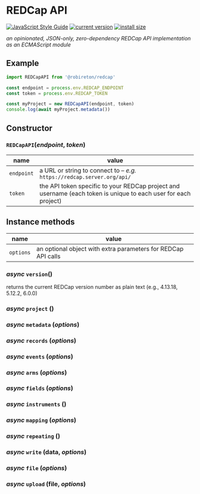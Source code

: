 # REDCap API

[![JavaScript Style Guide](https://img.shields.io/badge/code_style-standard-brightgreen.svg)](https://standardjs.com)
[![current version](https://img.shields.io/npm/v/@robireton/redcap)](https://www.npmjs.com/package/@robireton/redcap)
[![install size](https://packagephobia.com/badge?p=@robireton/redcap)](https://packagephobia.com/result?p=@robireton/redcap)

*an opinionated, JSON-only, zero-dependency REDCap API implementation as an ECMAScript module*

## Example
```js
import REDCapAPI from '@robireton/redcap'

const endpoint = process.env.REDCAP_ENDPOINT
const token = process.env.REDCAP_TOKEN

const myProject = new REDCapAPI(endpoint, token)
console.log(await myProject.metadata())
```

## Constructor

### `REDCapAPI`(*endpoint*, *token*)

| name | value |
| ---- | ----- |
| `endpoint` | a URL or string to connect to – *e.g.* `https://redcap.server.org/api/` |
| `token` | the API token specific to your REDCap project and username (each token is unique to each user for each project) |


## Instance methods

| name | value |
| ---- | ----- |
| `options` | an optional object with extra parameters for REDCap API calls |

### *async* `version`()

returns the current REDCap version number as plain text (e.g., 4.13.18, 5.12.2, 6.0.0)

### *async*  `project` ()
### *async*  `metadata` (*options*)
### *async*  `records` (*options*)
### *async*  `events` (*options*)
### *async*  `arms` (*options*)
### *async*  `fields` (*options*)
### *async*  `instruments` ()
### *async*  `mapping` (*options*)
### *async*  `repeating` ()
### *async*  `write` (data, *options*)
### *async*  `file` (*options*)
### *async*  `upload` (file, *options*)
